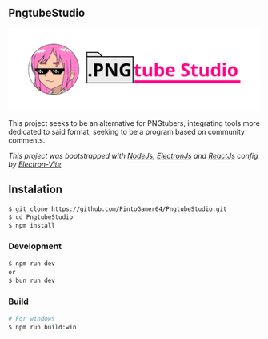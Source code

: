 ## PngtubeStudio

![PngtubeStudio Logo](./resources/PNGtube_Logo_Github.png)

This project seeks to be an alternative for PNGtubers, integrating tools more dedicated to said format, seeking to be a program based on community comments.

*This project was bootstrapped with [NodeJs](https://nodejs.org), [ElectronJs](https://www.electronjs.org) and [ReactJs](https://react.dev)*
*config by [Electron-Vite](https://electron-vite.org/)*

## Instalation

```bash
$ git clone https://github.com/PintoGamer64/PngtubeStudio.git
$ cd PngtubeStudio
$ npm install
```

### Development

```bash
$ npm run dev
or
$ bun run dev
```

### Build

```bash
# For windows
$ npm run build:win
```